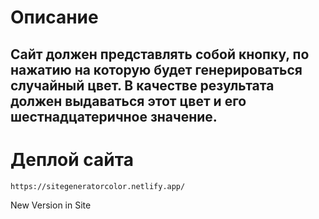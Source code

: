 # Описание
## Сайт должен представлять собой кнопку, по нажатию на которую будет генерироваться случайный цвет. В качестве результата должен выдаваться этот цвет и его шестнадцатеричное значение.

# Деплой сайта
```
https://sitegeneratorcolor.netlify.app/
```


New Version in Site